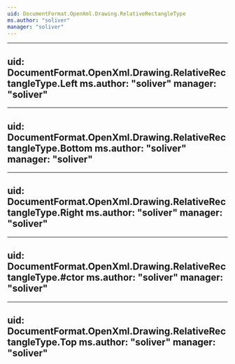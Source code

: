 ```yaml
---
uid: DocumentFormat.OpenXml.Drawing.RelativeRectangleType
ms.author: "soliver"
manager: "soliver"
---
```


---
uid: DocumentFormat.OpenXml.Drawing.RelativeRectangleType.Left
ms.author: "soliver"
manager: "soliver"
---

---
uid: DocumentFormat.OpenXml.Drawing.RelativeRectangleType.Bottom
ms.author: "soliver"
manager: "soliver"
---

---
uid: DocumentFormat.OpenXml.Drawing.RelativeRectangleType.Right
ms.author: "soliver"
manager: "soliver"
---

---
uid: DocumentFormat.OpenXml.Drawing.RelativeRectangleType.#ctor
ms.author: "soliver"
manager: "soliver"
---

---
uid: DocumentFormat.OpenXml.Drawing.RelativeRectangleType.Top
ms.author: "soliver"
manager: "soliver"
---
